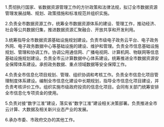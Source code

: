 1.贯彻执行国家、省数据资源管理工作的方针政策和法律法规，拟订全市数据资源管理发展战略、规划、政策措施和标准规范并组织实施。

2.负责全市数据资源工作，统筹全市数据资源体系的建设、管理工作，推动经济、社会等公共数据归集，推进数据资源汇聚融合、开放共享和开发利用。

3.统筹指导全市数据资源基础设施规划建设。负责市级电子政务云平台、电子政务外网、电子政务数据中心等基础设施的建设、维护和管理。负责全市信息基础设施规划、管理和协调工作。协调公用通信网、广播电视网、计算机网、物联网等信息基础设施规划建设。负责全市云计算数据中心体系建设。统筹推进全市数据资源安全保障体系建设。承担政务数据、重点领域数据等安全保障工作。

4.负责全市信息化项目规划、管理、组织协调和考核工作。负责全市信息化项目管理制度体系建设。编制全市信息化建设中长期规划，指导全市信息化项目建设，并负责考核评价工作。组织实施市级政府投资的信息化项目。会同有关部门统筹安排全市信息化专项资金的使用。

5.负责对接“数字江淮”建设，落实省“数字江淮”建设相关决策部署。负责推进全市云计算、大数据及相关新兴业态产业的发展。

6.承办市委、市政府交办的其他工作。